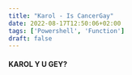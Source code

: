 ```yaml
---
title: "Karol - Is CancerGay"
date: 2022-08-17T12:50:06+02:00
tags: ['Powershell', 'Function']
draft: false
---
```


#### KAROL Y U GEY?